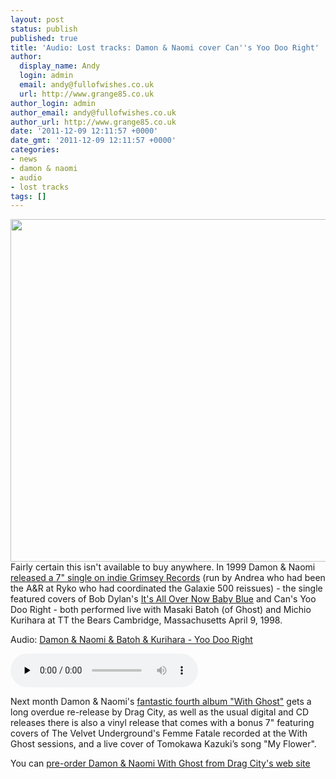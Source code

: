 ```yaml
---
layout: post
status: publish
published: true
title: 'Audio: Lost tracks: Damon & Naomi cover Can''s Yoo Doo Right'
author:
  display_name: Andy
  login: admin
  email: andy@fullofwishes.co.uk
  url: http://www.grange85.co.uk
author_login: admin
author_email: andy@fullofwishes.co.uk
author_url: http://www.grange85.co.uk
date: '2011-12-09 12:11:57 +0000'
date_gmt: '2011-12-09 12:11:57 +0000'
categories:
- news
- damon & naomi
- audio
- lost tracks
tags: []
---
```

<p><img src="https://www.fullofwishes.co.uk/wp/wp-content/uploads/2011/12/dan_itsallovernow.jpg" alt="" title="Damon & Naomi - It&#039;s All Over Now Baby Blue / Yoo Doo Right" width="550" height="548" class="aligncenter size-full wp-image-2271" /><br />
Fairly certain this isn't available to buy anywhere. In 1999 Damon & Naomi <a href="/database/release/its-all-over-now-baby-blue-yoo-doo-right/">released a 7" single on indie Grimsey Records</a> (run by Andrea who had been the A&R at Ryko who had coordinated the Galaxie 500 reissues) - the single featured covers of Bob Dylan's <a href="http://www.youtube.com/watch?v=NOifMqYXta4">It's All Over Now Baby Blue</a> and Can's Yoo Doo Right - both performed live with Masaki Batoh (of Ghost) and Michio Kurihara at TT the Bears Cambridge, Massachusetts April 9, 1998.</p>

<div class="well"><p class="audio">Audio: <a href="https://media.fullofwishes.co.uk/03-damon_and_naomi/audio/02_Damon%20%26%20Naomi_Yoo%20Doo%20Right.mp3">Damon & Naomi & Batoh & Kurihara - Yoo Doo Right</a></p><audio controls="controls" preload="none" src="https://media.fullofwishes.co.uk/03-damon_and_naomi/audio/02_Damon%20%26%20Naomi_Yoo%20Doo%20Right.mp3"></audio></div>

<p>Next month Damon & Naomi's <a href="/database/release/with-ghost/">fantastic fourth album "With Ghost"</a> gets a long overdue re-release by Drag City, as well as the usual digital and CD releases there is also a vinyl release that comes with a bonus 7" featuring covers of The Velvet Underground's Femme Fatale recorded at the With Ghost sessions, and a live cover of Tomokawa Kazuki’s song "My Flower".</p>
<p>You can <a href="http://www.dragcity.com/products/damon-and-naomi-with-ghost">pre-order Damon & Naomi With Ghost from Drag City's web site</a></p>
